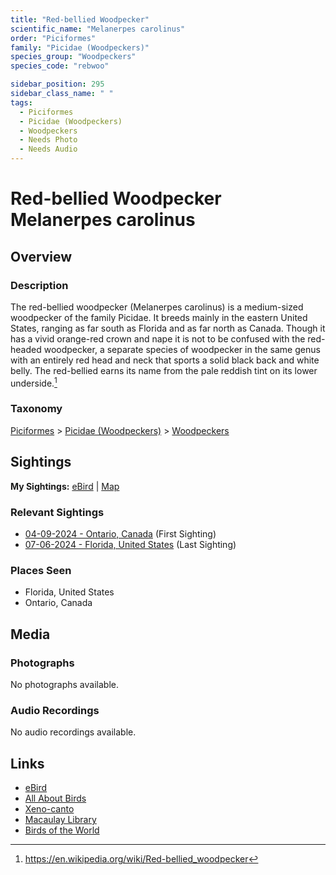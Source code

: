 ```yaml
---
title: "Red-bellied Woodpecker"
scientific_name: "Melanerpes carolinus"
order: "Piciformes"
family: "Picidae (Woodpeckers)"
species_group: "Woodpeckers"
species_code: "rebwoo"

sidebar_position: 295
sidebar_class_name: " "
tags: 
  - Piciformes
  - Picidae (Woodpeckers)
  - Woodpeckers
  - Needs Photo
  - Needs Audio
---
```


# Red-bellied Woodpecker <span className='sci_name'>Melanerpes carolinus</span>

## Overview

### Description
The red-bellied woodpecker (Melanerpes carolinus) is a medium-sized woodpecker of the family Picidae. It breeds mainly in the eastern United States, ranging as far south as Florida and as far north as Canada. Though it has a vivid orange-red crown and nape it is not to be confused with the red-headed woodpecker, a separate species of woodpecker in the same genus with an entirely red head and neck that sports a solid black back and white belly.  The red-bellied earns its name from the pale reddish tint on its lower underside.[^1]

[^1]: https://en.wikipedia.org/wiki/Red-bellied_woodpecker

### Taxonomy
[Piciformes](/tags/piciformes) > [Picidae (Woodpeckers)](/tags/picidae-woodpeckers) > [Woodpeckers](/tags/woodpeckers)


## Sightings

**My Sightings:** [eBird](https://ebird.org/lifelist?r=world&time=life&spp=rebwoo) | [Map](/map?species_code=rebwoo)

### Relevant Sightings

* [04-09-2024 - Ontario, Canada](https://ebird.org/checklist/S167844042) (First Sighting)
* [07-06-2024 - Florida, United States](https://ebird.org/checklist/S185628236) (Last Sighting)

### Places Seen

* Florida, United States
* Ontario, Canada



## Media
### Photographs
No photographs available.

### Audio Recordings
No audio recordings available.

## Links
* [eBird](https://ebird.org/species/rebwoo) 
* [All About Birds](https://www.allaboutbirds.org/guide/rebwoo) 
* [Xeno-canto](https://www.xeno-canto.org/species/melanerpes-carolinus) 
* [Macaulay Library](https://search.macaulaylibrary.org/catalog?taxonCode=rebwoo&sort=rating_rank_desc)
* [Birds of the World](https://birdsoftheworld.org/bow/species/rebwoo)
